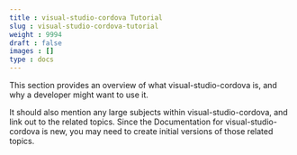 ```yaml
---
title : visual-studio-cordova Tutorial
slug : visual-studio-cordova-tutorial
weight : 9994
draft : false
images : []
type : docs
---
```


This section provides an overview of what visual-studio-cordova is, and why a developer might want to use it.

It should also mention any large subjects within visual-studio-cordova, and link out to the related topics.  Since the Documentation for visual-studio-cordova is new, you may need to create initial versions of those related topics.


